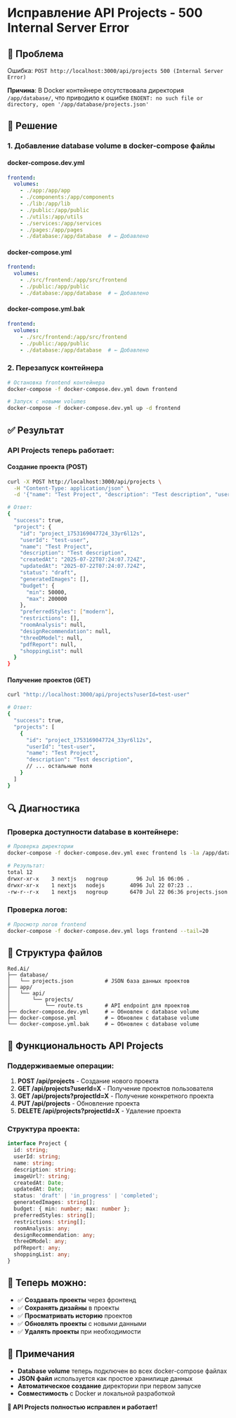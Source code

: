 # Исправление API Projects - 500 Internal Server Error

## 🐛 Проблема

Ошибка: `POST http://localhost:3000/api/projects 500 (Internal Server Error)`

**Причина**: В Docker контейнере отсутствовала директория `/app/database/`, что приводило к ошибке `ENOENT: no such file or directory, open '/app/database/projects.json'`

## 🔧 Решение

### 1. Добавление database volume в docker-compose файлы

#### docker-compose.dev.yml
```yaml
frontend:
  volumes:
    - ./app:/app/app
    - ./components:/app/components
    - ./lib:/app/lib
    - ./public:/app/public
    - ./utils:/app/utils
    - ./services:/app/services
    - ./pages:/app/pages
    - ./database:/app/database  # ← Добавлено
```

#### docker-compose.yml
```yaml
frontend:
  volumes:
    - ./src/frontend:/app/src/frontend
    - ./public:/app/public
    - ./database:/app/database  # ← Добавлено
```

#### docker-compose.yml.bak
```yaml
frontend:
  volumes:
    - ./src/frontend:/app/src/frontend
    - ./public:/app/public
    - ./database:/app/database  # ← Добавлено
```

### 2. Перезапуск контейнера

```bash
# Остановка frontend контейнера
docker-compose -f docker-compose.dev.yml down frontend

# Запуск с новыми volumes
docker-compose -f docker-compose.dev.yml up -d frontend
```

## ✅ Результат

### API Projects теперь работает:

#### Создание проекта (POST)
```bash
curl -X POST http://localhost:3000/api/projects \
  -H "Content-Type: application/json" \
  -d '{"name": "Test Project", "description": "Test description", "userId": "test-user"}'

# Ответ:
{
  "success": true,
  "project": {
    "id": "project_1753169047724_33yr6l12s",
    "userId": "test-user",
    "name": "Test Project",
    "description": "Test description",
    "createdAt": "2025-07-22T07:24:07.724Z",
    "updatedAt": "2025-07-22T07:24:07.724Z",
    "status": "draft",
    "generatedImages": [],
    "budget": {
      "min": 50000,
      "max": 200000
    },
    "preferredStyles": ["modern"],
    "restrictions": [],
    "roomAnalysis": null,
    "designRecommendation": null,
    "threeDModel": null,
    "pdfReport": null,
    "shoppingList": null
  }
}
```

#### Получение проектов (GET)
```bash
curl "http://localhost:3000/api/projects?userId=test-user"

# Ответ:
{
  "success": true,
  "projects": [
    {
      "id": "project_1753169047724_33yr6l12s",
      "userId": "test-user",
      "name": "Test Project",
      "description": "Test description",
      // ... остальные поля
    }
  ]
}
```

## 🔍 Диагностика

### Проверка доступности database в контейнере:
```bash
# Проверка директории
docker-compose -f docker-compose.dev.yml exec frontend ls -la /app/database/

# Результат:
total 12
drwxr-xr-x    3 nextjs   nogroup         96 Jul 16 06:06 .
drwxr-xr-x    1 nextjs   nodejs        4096 Jul 22 07:23 ..
-rw-r--r-x    1 nextjs   nogroup       6470 Jul 22 06:36 projects.json
```

### Проверка логов:
```bash
# Просмотр логов frontend
docker-compose -f docker-compose.dev.yml logs frontend --tail=20
```

## 📁 Структура файлов

```
Red.Ai/
├── database/
│   └── projects.json          # JSON база данных проектов
├── app/
│   └── api/
│       └── projects/
│           └── route.ts       # API endpoint для проектов
├── docker-compose.dev.yml     # ← Обновлен с database volume
├── docker-compose.yml         # ← Обновлен с database volume
└── docker-compose.yml.bak     # ← Обновлен с database volume
```

## 🎯 Функциональность API Projects

### Поддерживаемые операции:

1. **POST /api/projects** - Создание нового проекта
2. **GET /api/projects?userId=X** - Получение проектов пользователя
3. **GET /api/projects?projectId=X** - Получение конкретного проекта
4. **PUT /api/projects** - Обновление проекта
5. **DELETE /api/projects?projectId=X** - Удаление проекта

### Структура проекта:
```typescript
interface Project {
  id: string;
  userId: string;
  name: string;
  description: string;
  imageUrl?: string;
  createdAt: Date;
  updatedAt: Date;
  status: 'draft' | 'in_progress' | 'completed';
  generatedImages: string[];
  budget: { min: number; max: number };
  preferredStyles: string[];
  restrictions: string[];
  roomAnalysis: any;
  designRecommendation: any;
  threeDModel: any;
  pdfReport: any;
  shoppingList: any;
}
```

## 🚀 Теперь можно:

- ✅ **Создавать проекты** через фронтенд
- ✅ **Сохранять дизайны** в проекты
- ✅ **Просматривать историю** проектов
- ✅ **Обновлять проекты** с новыми данными
- ✅ **Удалять проекты** при необходимости

## 📝 Примечания

- **Database volume** теперь подключен во всех docker-compose файлах
- **JSON файл** используется как простое хранилище данных
- **Автоматическое создание** директории при первом запуске
- **Совместимость** с Docker и локальной разработкой

**🎉 API Projects полностью исправлен и работает!** 